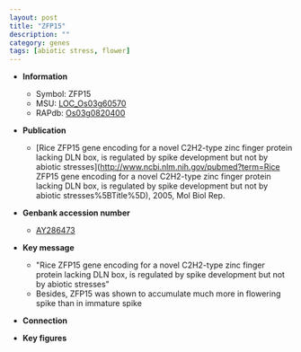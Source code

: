 ```yaml
---
layout: post
title: "ZFP15"
description: ""
category: genes
tags: [abiotic stress, flower]
---
```


* **Information**  
    + Symbol: ZFP15  
    + MSU: [LOC_Os03g60570](http://rice.plantbiology.msu.edu/cgi-bin/ORF_infopage.cgi?orf=LOC_Os03g60570)  
    + RAPdb: [Os03g0820400](http://rapdb.dna.affrc.go.jp/viewer/gbrowse_details/irgsp1?name=Os03g0820400)  

* **Publication**  
    + [Rice ZFP15 gene encoding for a novel C2H2-type zinc finger protein lacking DLN box, is regulated by spike development but not by abiotic stresses](http://www.ncbi.nlm.nih.gov/pubmed?term=Rice ZFP15 gene encoding for a novel C2H2-type zinc finger protein lacking DLN box, is regulated by spike development but not by abiotic stresses%5BTitle%5D), 2005, Mol Biol Rep.

* **Genbank accession number**  
    + [AY286473](http://www.ncbi.nlm.nih.gov/nuccore/AY286473)

* **Key message**  
    + "Rice ZFP15 gene encoding for a novel C2H2-type zinc finger protein lacking DLN box, is regulated by spike development but not by abiotic stresses"
    + Besides, ZFP15 was shown to accumulate much more in flowering spike than in immature spike

* **Connection**  

* **Key figures**  


